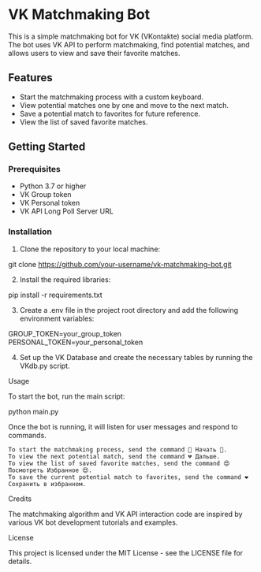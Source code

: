 # VK Matchmaking Bot

This is a simple matchmaking bot for VK (VKontakte) social media platform. The bot uses VK API to perform matchmaking, find potential matches, and allows users to view and save their favorite matches.

## Features

- Start the matchmaking process with a custom keyboard.
- View potential matches one by one and move to the next match.
- Save a potential match to favorites for future reference.
- View the list of saved favorite matches.

## Getting Started

### Prerequisites

- Python 3.7 or higher
- VK Group token
- VK Personal token
- VK API Long Poll Server URL

### Installation

1. Clone the repository to your local machine:

git clone https://github.com/your-username/vk-matchmaking-bot.git

2.  Install the required libraries:

pip install -r requirements.txt

3.  Create a .env file in the project root directory and add the following environment variables:

GROUP_TOKEN=your_group_token
PERSONAL_TOKEN=your_personal_token

4.  Set up the VK Database and create the necessary tables by running the VKdb.py script.

Usage

To start the bot, run the main script:

python main.py

Once the bot is running, it will listen for user messages and respond to commands.

    To start the matchmaking process, send the command 💓 Начать 💓.
    To view the next potential match, send the command 💔 Дальше.
    To view the list of saved favorite matches, send the command 😍 Посмотреть Избранное 😍.
    To save the current potential match to favorites, send the command ❤ Сохранить в избранном.

Credits

The matchmaking algorithm and VK API interaction code are inspired by various VK bot development tutorials and examples.

License

This project is licensed under the MIT License - see the LICENSE file for details.
